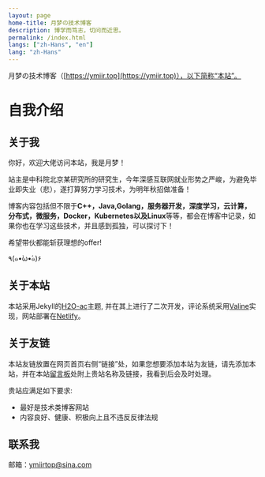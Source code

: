 ```yaml
---
layout: page
home-title: 月梦の技术博客
description: 博学而笃志，切问而近思。
permalink: /index.html
langs: ["zh-Hans", "en"]
lang: "zh-Hans"
---
```



月梦の技术博客（[https://ymiir.top](https://ymiir.top)），以下简称“本站”。
# 自我介绍

## 关于我

你好，欢迎大佬访问本站，我是月梦！

站主是中科院北京某研究所的研究生，今年深感互联网就业形势之严峻，为避免毕业即失业（悲），遂打算努力学习技术，为明年秋招做准备！

博客内容包括但不限于**C++，Java,Golang，服务器开发，深度学习，云计算，分布式，微服务，Docker，Kubernetes以及Linux**等等，都会在博客中记录，如果你也在学习这些技术，并且感到孤独，可以探讨下！

希望带伙都能斩获理想的offer!

٩(๑•̀ω•́๑)۶

## 关于本站

本站采用Jekyll的[H2O-ac](https://github.com/zhonger/jekyll-theme-H2O-ac)主题, 并在其上进行了二次开发，评论系统采用[Valine](https://valine.js.org/)实现，网站部署在[Netlify](https://www.netlify.com/)。  

## 关于友链

本站友链放置在网页首页右侧“链接”处，如果您想要添加本站为友链，请先添加本站，并在本站[留言板](https://ymiir.netlify.app/%E5%8D%9A%E5%AE%A2%E5%BB%BA%E7%AB%99/lam)处附上贵站名称及链接，我看到后会及时处理。  

贵站应满足如下要求:  
- 最好是技术类博客网站  
- 内容良好、健康、积极向上且不违反反律法规  

## 联系我

邮箱：ymiirtop@sina.com
